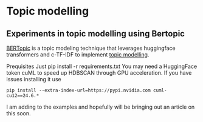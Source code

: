 # Topic modelling
## Experiments in topic modelling using Bertopic

[BERTopic](https://maartengr.github.io/BERTopic/index.html) is a topic modeling technique that leverages huggingface transformers and c-TF-IDF to implement [topic modelling](https://link.springer.com/article/10.1007/s10462-023-10661-7#Sec1).

Prequisites
Just pip install -r requirements.txt
You may need a HuggingFace token
cuML to speed up HDBSCAN through GPU acceleration. If you have issues installing it use 
```
pip install --extra-index-url=https://pypi.nvidia.com cuml-cu12==24.6.*
```

I am adding to the examples and hopefully will be bringing out an article on this soon.
